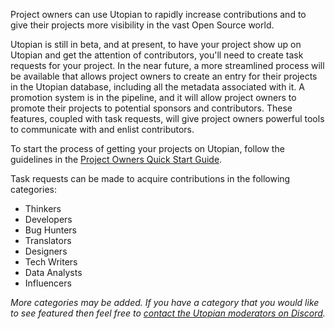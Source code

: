Project owners can use Utopian to rapidly increase contributions and to give their projects more visibility in the vast Open Source world.

Utopian is still in beta, and at present, to have your project show up on Utopian and get the attention of contributors, you'll need to create task requests for your project. In the near future, a more streamlined process will be available that allows project owners to create an entry for their projects in the Utopian database, including all the metadata associated with it. A promotion system is in the pipeline, and it will allow project owners to promote their projects to potential sponsors and contributors. These features, coupled with task requests, will give project owners powerful tools to communicate with and enlist contributors.

To start the process of getting your projects on Utopian, follow the guidelines in the [Project Owners Quick Start Guide](guides/quickstart_project-owners.md).

Task requests can be made to acquire contributions in the following categories:

- Thinkers
- Developers
- Bug Hunters
- Translators
- Designers
- Tech Writers
- Data Analysts
- Influencers

*More categories may be added. If you have a category that you would like to see featured then feel free to [contact the Utopian moderators on Discord](https://discord.gg/UCvqCsx).*

